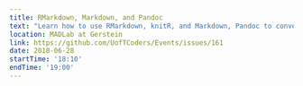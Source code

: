```yaml
---
title: RMarkdown, Markdown, and Pandoc
text: "Learn how to use RMarkdown, knitR, and Markdown, Pandoc to convert between file formats: PDF, html, Word, etc. "
location: MADLab at Gerstein
link: https://github.com/UofTCoders/Events/issues/161
date: 2018-06-28
startTime: '18:10'
endTime: '19:00'
---
```


